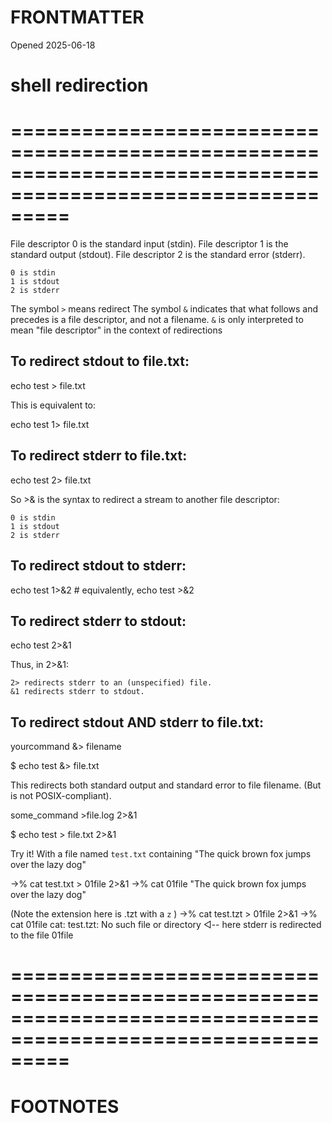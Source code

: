 # FRONTMATTER
Opened 2025-06-18


# shell redirection
# =============================================================================================================



File descriptor 0 is the standard input (stdin).
File descriptor 1 is the standard output (stdout).
File descriptor 2 is the standard error (stderr).

    0 is stdin
    1 is stdout
    2 is stderr


The symbol `>` means redirect
The symbol `&` indicates that what follows and precedes is a file descriptor, and not a filename. `&` is only interpreted to mean "file descriptor" in the context of redirections

## To redirect stdout to file.txt:

echo test > file.txt

This is equivalent to:

echo test 1> file.txt

## To redirect stderr to file.txt:

echo test 2> file.txt

So >& is the syntax to redirect a stream to another file descriptor:

    0 is stdin
    1 is stdout
    2 is stderr

## To redirect stdout to stderr:

echo test 1>&2   # equivalently, echo test >&2

## To redirect stderr to stdout:

echo test 2>&1

Thus, in 2>&1:

    2> redirects stderr to an (unspecified) file.
    &1 redirects stderr to stdout.







## To redirect stdout AND stderr to file.txt:

yourcommand &> filename

$ echo test &> file.txt

This redirects both standard output and standard error to file filename. (But is not POSIX-compliant).

some_command >file.log 2>&1

$ echo test > file.txt 2>&1

Try it!  With a file named `test.txt` containing "The quick brown fox jumps over the lazy dog"

->% cat test.txt > 01file 2>&1
->% cat 01file
"The quick brown fox jumps over the lazy dog"

(Note the extension here is .tzt with a `z` )
->% cat test.tzt > 01file 2>&1
->% cat 01file 
cat: test.tzt: No such file or directory ◁-- here stderr is redirected to the file 01file




# =============================================================================================================
# FOOTNOTES

